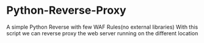 # Python-Reverse-Proxy

A simple Python Reverse with few WAF Rules(no external libraries)
With this script we can reverse proxy the web server running on the different location
